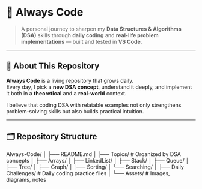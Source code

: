 # 🚀 Always Code

> A personal journey to sharpen my **Data Structures & Algorithms (DSA)** skills through **daily coding** and **real-life problem implementations** — built and tested in **VS Code**.

---

## 🧩 About This Repository

**Always Code** is a living repository that grows daily.  
Every day, I pick a **new DSA concept**, understand it deeply, and implement it both in a **theoretical** and a **real-world** context.

I believe that coding DSA with relatable examples not only strengthens problem-solving skills but also builds practical intuition.

---

## 🗂 Repository Structure
Always-Code/
│
├── README.md
│
├── Topics/ # Organized by DSA concepts
│ ├── Arrays/
│ ├── LinkedList/
│ ├── Stack/
│ ├── Queue/
│ ├── Tree/
│ ├── Graph/
│ ├── Sorting/
│ └── Searching/
│
├── Daily Challenges/ # Daily coding practice files
│
└── Assets/ # Images, diagrams, notes
